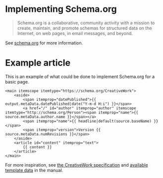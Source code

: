 # Implementing Schema.org

> Schema.org is a collaborative, community activity with a mission to create, maintain, and promote schemas for structured data on the Internet, on web pages, in email messages, and beyond.

See [schema.org](https://schema.org) for more information.

# Example article

This is an example of what could be done to implement Schema.org for a basic page.

```twig
<main itemscope itemtype="https://schema.org/CreativeWork">
    <aside>
        <span itemprop="datePublished">{{ output.metaData.datePublished|date("Y-m-d H:i") }}</span>
        <a href="/" id="author" itemprop="author" itemscope itemtype="http://schema.org/Person"><span itemprop="name">{{ source.metaData.author.name }}</span></a>
        <span itemprop="name">{{ headline|default(source.baseName) }}</span>
        <span itemprop="version">Version {{ source.metaData.numRevisions }}</span>
    </aside>
    <article id="content" itemprop="text">
        {{ content }}
    </article>
</main>
```

For more inspiration, see
[the CreativeWork specification](https://schema.org/CreativeWork) and
[available template data](/README.html) in the manual.

